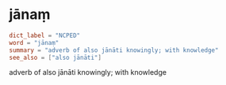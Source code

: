 # jānaṃ

``` toml
dict_label = "NCPED"
word = "jānaṃ"
summary = "adverb of also jānāti knowingly; with knowledge"
see_also = ["also jānāti"]
```

adverb of also jānāti knowingly; with knowledge

